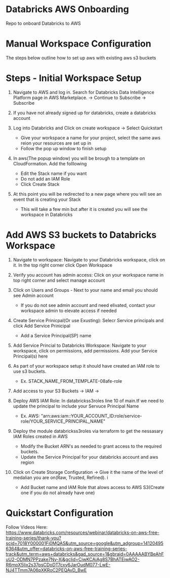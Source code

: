 # Databricks AWS Onboarding
Repo to onboard Databricks to AWS

# Manual Workspace Configuration
The steps below outline how to set up aws with existing aws s3 buckets

# Steps - Initial Workspace Setup

1. Navigate to AWS and log in. Search for Databricks Data Intelligence Platform page in AWS Marketplace. -> Continue to Subscribe -> Subscribe

2. If you have not already signed up for databricks, create a databricks account

3. Log into Databricks and Click on create workspace -> Select Quickstart
   - Give your workspace a name for your project, select the same aws reion your resources are set up in
   - Follow the pop up window to finish setup

4. In aws(The popup window) you will be brough to a template on CloudFormation. Add the folllowing
   - Edit the Stack name if you want
   - Do not add an IAM Role
   - Click Create Stack

5. At this point you will be redirected to a new page where you will see an event that is creating your Stack
   - This will take a few min but after it is created you will see the workspace in Databricks

# Add AWS S3 buckets to Databricks Workspace
   
1. Navigate to workspace: Navigate to your Databricks workspace, click on it. In the top right corner click Open Workspace

2. Verify you account has admin access: Click on your workspace name in top right corner and select manage account

3. Click on Users and Groups - Next to your name and email you should see Admin account
   - If you do not see admin account and need elivated, contact your workspace admin to elevate access if needed

4. Create Service Prinicpal(Or use Exusting): Selecr Service principals and click Add Service Prinicipal
   - Add a Service Principal(SP) name

5. Add Service Princial to Databricks Workspace: Navigate to your workspace, click on permissions, add permissions. Add your Service Principal(s) here

6. As part of your workspace setup it should have created an IAM role to use s3 buckets. 
   - Ex. STACK_NAME_FROM_TEMPLATE-08afe-role

7. Add access to your S3 Buckets -> IAM -> 

5. Deploy AWS IAM Role: In databrickss3roles line 10 of main.tf we need to update the principal to include your Servuce Principal Name
   - Ex. AWS: "arn:aws:iam::YOUR_ACCOUNT_ID:role/service-role/YOUR_SERVICE_PRINCIPAL_NAME"

3. Deploy the module databrickss3roles via terraform to get the nessasary IAM Roles created in AWS 
   - Modify the Bucket ARN's as needed to grant access to the required buckets.
   - Update the Service Principal for your databricks account and aws region


5. Click on Create Storage Configuration -> Give it the name of the level of medalian you are on(Raw, Trusted, Refined). i
   - Add Bucket name and IAM Role that alows access to AWS S3(Create one if you do not already have one)





# Quickstart Configuration
Follow Videos Here: https://www.databricks.com/resources/webinar/databricks-on-aws-free-training-series/thank-you?scid=7018Y000001Fi0MQAS&utm_source=google&utm_adgroup=141204956364&utm_offer=databricks-on-aws-free-training-series-track&utm_term=aws+databricks&gad_source=1&gbraid=0AAAAABYBeAhFuU2-ODMN7PPzake7Ny-Xj&gclid=CjwKCAiAg8S7BhATEiwAO2-R6mpX5Iix2s37psCDoDT7cxy6JarOudM077-LwE-NJ4TTmm7A06pXKRoC2PEQAvD_BwE
